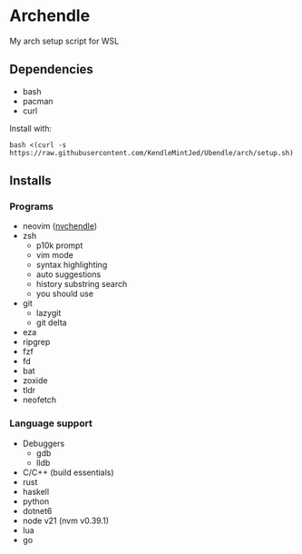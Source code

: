 # Archendle
My arch setup script for WSL

## Dependencies
- bash
- pacman
- curl

Install with:
```
bash <(curl -s https://raw.githubusercontent.com/KendleMintJed/Ubendle/arch/setup.sh)
```

## Installs
### Programs
- neovim ([nvchendle](https://github.com/KendleMintJed/nvchendle))
- zsh
    - p10k prompt
    - vim mode
    - syntax highlighting
    - auto suggestions
    - history substring search
    - you should use
- git
    - lazygit
    - git delta
- eza
- ripgrep
- fzf
- fd
- bat
- zoxide
- tldr
- neofetch

### Language support
- Debuggers
    - gdb
    - lldb
- C/C++ (build essentials)
- rust
- haskell
- python
- dotnet6
- node v21 (nvm v0.39.1)
- lua
- go
